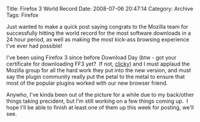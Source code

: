 Title: Firefox 3 World Record
Date: 2008-07-06 20:47:14 
Category:  Archive
Tags: Firefox

Just wanted to make a quick post saying congrats to the Mozilla team for successfully hitting the world record for the 
most software downloads in a 24 hour period, as well as making the most kick-ass browsing experience I've ever had 
possible!

I've been using Firefox 3 since before Download Day (btw - got your certificate for downloading FF3 yet?  If not, [clicky](http://www.spreadfirefox.com/en-US/worldrecord/certificate_form)) 
and I must applaud the Mozilla group for all the hard work they put into the new version, and must say the plugin 
community really put the petal to the metal to ensure that most of the popular plugins worked with our new browser 
friend.

Anywho, I've kinda been out of the picture for a while due to my back/other things taking precident, but I'm still 
working on a few things coming up.  I hope I'll be able to finish at least one of them up this week for posting, we'll 
see.
